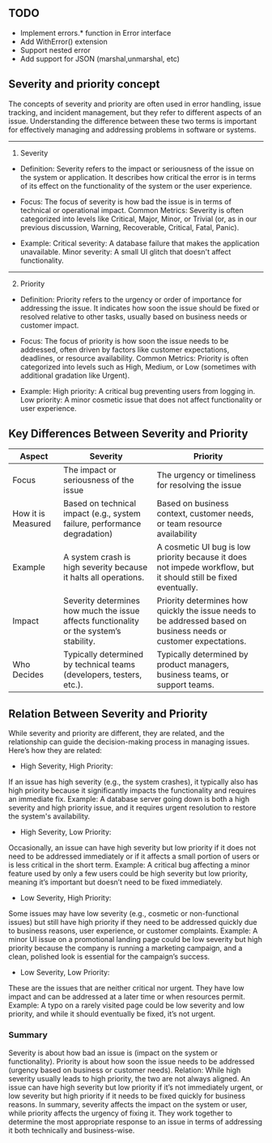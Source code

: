 ## TODO
- Implement errors.* function in Error interface
- Add WithError() extension
- Support nested error
- Add support for JSON (marshal,unmarshal, etc)

## Severity and priority concept
The concepts of severity and priority are often used in error handling, issue tracking, and incident management, but they refer to different aspects of an issue. Understanding the difference between these two terms is important for effectively managing and addressing problems in software or systems.

---

1. Severity

- Definition: Severity refers to the impact or seriousness of the issue on the system or application. It describes how critical the error is in terms of its effect on the functionality of the system or the user experience.

- Focus: The focus of severity is how bad the issue is in terms of technical or operational impact.
Common Metrics: Severity is often categorized into levels like Critical, Major, Minor, or Trivial (or, as in our previous discussion, Warning, Recoverable, Critical, Fatal, Panic).

- Example:
Critical severity: A database failure that makes the application unavailable.
Minor severity: A small UI glitch that doesn't affect functionality.

---

2. Priority

- Definition: Priority refers to the urgency or order of importance for addressing the issue. It indicates how soon the issue should be fixed or resolved relative to other tasks, usually based on business needs or customer impact.

- Focus: The focus of priority is how soon the issue needs to be addressed, often driven by factors like customer expectations, deadlines, or resource availability.
Common Metrics: Priority is often categorized into levels such as High, Medium, or Low (sometimes with additional gradation like Urgent).

- Example:
High priority: A critical bug preventing users from logging in.
Low priority: A minor cosmetic issue that does not affect functionality or user experience.

## Key Differences Between Severity and Priority

| Aspect             | Severity                                                                                | Priority                                                                                                          |
| ------------------ | --------------------------------------------------------------------------------------- | ----------------------------------------------------------------------------------------------------------------- |
| Focus              | The impact or seriousness of the issue                                                  | The urgency or timeliness for resolving the issue                                                                 |
| How it is Measured | Based on technical impact (e.g., system failure, performance degradation)               | Based on business context, customer needs, or team resource availability                                          |
| Example            | A system crash is high severity because it halts all operations.                        | A cosmetic UI bug is low priority because it does not impede workflow, but it should still be fixed eventually.   |
| Impact             | Severity determines how much the issue affects functionality or the system’s stability. | Priority determines how quickly the issue needs to be addressed based on business needs or customer expectations. |
| Who Decides        | Typically determined by technical teams (developers, testers, etc.).                    | Typically determined by product managers, business teams, or support teams.                                       |


## Relation Between Severity and Priority

While severity and priority are different, they are related, and the relationship can guide the decision-making process in managing issues. Here’s how they are related:

- High Severity, High Priority:

If an issue has high severity (e.g., the system crashes), it typically also has high priority because it significantly impacts the functionality and requires an immediate fix.
Example: A database server going down is both a high severity and high priority issue, and it requires urgent resolution to restore the system's availability.

- High Severity, Low Priority:

Occasionally, an issue can have high severity but low priority if it does not need to be addressed immediately or if it affects a small portion of users or is less critical in the short term.
Example: A critical bug affecting a minor feature used by only a few users could be high severity but low priority, meaning it’s important but doesn’t need to be fixed immediately.

- Low Severity, High Priority:

Some issues may have low severity (e.g., cosmetic or non-functional issues) but still have high priority if they need to be addressed quickly due to business reasons, user experience, or customer complaints.
Example: A minor UI issue on a promotional landing page could be low severity but high priority because the company is running a marketing campaign, and a clean, polished look is essential for the campaign’s success.

- Low Severity, Low Priority:

These are the issues that are neither critical nor urgent. They have low impact and can be addressed at a later time or when resources permit.
Example: A typo on a rarely visited page could be low severity and low priority, and while it should eventually be fixed, it’s not urgent.

### Summary

Severity is about how bad an issue is (impact on the system or functionality).
Priority is about how soon the issue needs to be addressed (urgency based on business or customer needs).
Relation: While high severity usually leads to high priority, the two are not always aligned. An issue can have high severity but low priority if it’s not immediately urgent, or low severity but high priority if it needs to be fixed quickly for business reasons.
In summary, severity affects the impact on the system or user, while priority affects the urgency of fixing it. They work together to determine the most appropriate response to an issue in terms of addressing it both technically and business-wise.